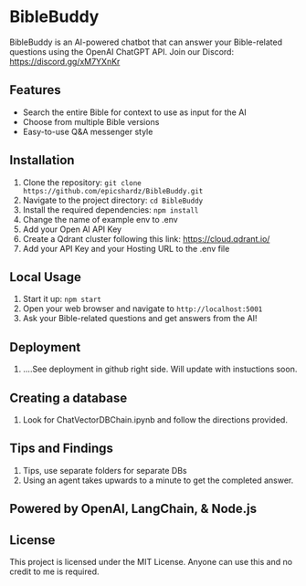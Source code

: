 # BibleBuddy

BibleBuddy is an AI-powered chatbot that can answer your Bible-related questions using the OpenAI ChatGPT API.
Join our Discord: https://discord.gg/xM7YXnKr

## Features

- Search the entire Bible for context to use as input for the AI
- Choose from multiple Bible versions
- Easy-to-use Q&A messenger style

## Installation

1. Clone the repository: `git clone https://github.com/epicshardz/BibleBuddy.git`
2. Navigate to the project directory: `cd BibleBuddy`
3. Install the required dependencies: `npm install`
4. Change the name of example env to .env
5. Add your Open AI API Key
6. Create a Qdrant cluster following this link: https://cloud.qdrant.io/
7. Add your API Key and your Hosting URL to the .env file

## Local Usage

1. Start it up: `npm start`
2. Open your web browser and navigate to `http://localhost:5001`
3. Ask your Bible-related questions and get answers from the AI!

## Deployment
1. ....See deployment in github right side. Will update with instuctions soon.

## Creating a database

1. Look for ChatVectorDBChain.ipynb and follow the directions provided. 
    
## Tips and Findings
    
1. Tips, use separate folders for separate DBs
2. Using an agent takes upwards to a minute to get the completed answer.

## Powered by OpenAI, LangChain, & Node.js

## License

This project is licensed under the MIT License. Anyone can use this and no credit to me is required.
